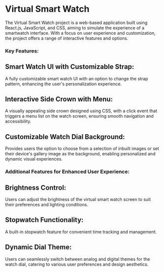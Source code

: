 # Virtual Smart Watch

The Virtual Smart Watch project is a web-based application built using React.js, JavaScript, and CSS, aiming to simulate the experience of a smartwatch interface. With a focus on user experience and customization, the project offers a range of interactive features and options.

<h3>Key Features:<h3>

<h2>Smart Watch UI with Customizable Strap:</h2> A fully customizable smart watch UI with an option to change the strap pattern, enhancing the user's personalization experience.

<h2>Interactive Side Crown with Menu:</h2> A visually appealing side crown designed using CSS, with a click event that triggers a menu list on the watch screen, ensuring smooth navigation and accessibility.

<h2>Customizable Watch Dial Background:</h2> Provides users the option to choose from a selection of inbuilt images or set their device's gallery image as the background, enabling personalized and dynamic visual experiences.

<h3>Additional Features for Enhanced User Experience:</h3>

<h2>Brightness Control:</h2> Users can adjust the brightness of the virtual smart watch screen to suit their preferences and lighting conditions.
<h2>Stopwatch Functionality:</h2> A built-in stopwatch feature for convenient time tracking and management.
<h2>Dynamic Dial Theme:</h2> Users can seamlessly switch between analog and digital themes for the watch dial, catering to various user preferences and design aesthetics.
